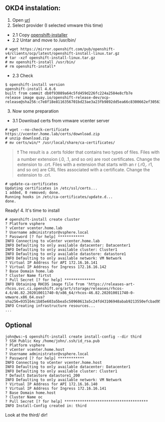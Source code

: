 ## OKD4 instalation:
1. Open [url](https://cloud.redhat.com/openshift/install)
2. Select provider (I selected vmware this time)

- 2.1 Copy [openshift-installer](https://mirror.openshift.com/pub/openshift-v4/clients/ocp/latest/openshift-install-linux.tar.gz)
- 2.2 Untar and move to /usr/bin/
```
# wget https://mirror.openshift.com/pub/openshift-v4/clients/ocp/latest/openshift-install-linux.tar.gz
# tar -xzf openshift-install-linux.tar.gz
# mv openshift-install /usr/bin/
# rm openshift-install*
```
- 2.3 Check
```
$ openshift-install version
openshift-install 4.6.6
built from commit db0f93089a64c5fd459d226fc224a2584e8cfb7e
release image quay.io/openshift-release-dev/ocp-release@sha256:c7e8f18e8116356701bd23ae3a23fb9892dd5ea66c8300662ef30563d7104f39
```
3. Now some preparation
- 3.1 Download certs from vmware vcenter server
```
# wget --no-check-certificate https://vcenter.home.lab/certs/download.zip
# unzip download.zip
# mv certs/win/* /usr/local/share/ca-certificates/
```
> :exclamation: The result is a .certs folder that contains two types of files. Files with a number extension (.0, .1, and so on) are root certificates. Change the extension to .crt. Files with a extension that starts with an r (.r0,. r1, and so on) are CRL files associated with a certificate. Change the extension to .crl.
```
# update-ca-certificates
Updating certificates in /etc/ssl/certs...
1 added, 0 removed; done.
Running hooks in /etc/ca-certificates/update.d...
done.
```
Ready!
4. It's time to install
```
# openshift-install create cluster
? Platform vsphere
? vCenter vcenter.home.lab
? Username administrator@vsphere.local
? Password [? for help] ************
INFO Connecting to vCenter vcenter.home.lab
INFO Defaulting to only available datacenter: Datacenter1
INFO Defaulting to only available cluster: Cluster1
INFO Defaulting to only available datastore: datastore1
INFO Defaulting to only available network: VM Network
? Virtual IP Address for API 172.16.16.141
? Virtual IP Address for Ingress 172.16.16.142
? Base Domain home.lab
? Cluster Name firtst
? Pull Secret [? for help] **************
INFO Obtaining RHCOS image file from 'https://releases-art-rhcos.svc.ci.openshift.org/art/storage/releases/rhcos-4.6/46.82.202010011740-0/x86_64/rhcos-46.82.202010011740-0-vmware.x86_64.ova?sha256=935164c1b85e603a5bea5c50960613a5c24fd43106948abab9213550efcbad95'
INFO Creating infrastructure resources...
...
```

## Optional
```
john@ws:~$ openshift-install create install-config --dir third
? SSH Public Key /home/john/.ssh/id_rsa.pub
? Platform vsphere
? vCenter vcenter.home.host
? Username administrator@vsphere.local
? Password [? for help] ************
INFO Connecting to vCenter vcenter.home.host
INFO Defaulting to only available datacenter: Datacenter1
INFO Defaulting to only available cluster: Cluster1
? Default Datastore datastore1_200
INFO Defaulting to only available network: VM Network
? Virtual IP Address for API 172.16.16.140
? Virtual IP Address for Ingress 172.16.16.141
? Base Domain home.host
? Cluster Name oc
? Pull Secret [? for help] **************************************
INFO Install-Config created in: third
```
Look at the third/ dir!
